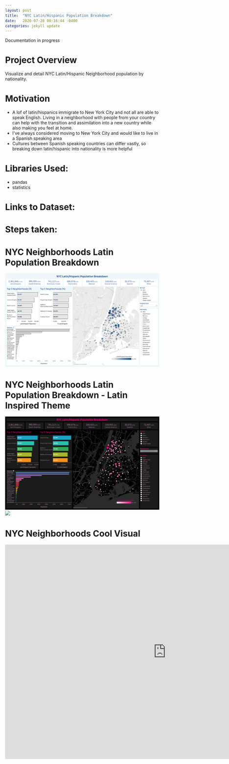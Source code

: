 ```yaml
---
layout: post
title:  "NYC Latin/Hispanic Population Breakdown"
date:   2020-07-28 00:16:44 -0400
categories: jekyll update
---
```


Documentation in progress

# Project Overview
Visualize and detail NYC Latin/Hispanic Neighborhood population by nationality.

# Motivation
- A lof of latin/hispanics immigrate to New York City and not all are able to speak English. Living in a neighborhood with people from your country can help with the transition and assimilation into a new country while also making you feel at home. 
- I've always considered moving to New York City and would like to live in a Spanish speaking area
- Cultures between Spanish speaking countries can differ vastly, so breaking down latin/hispanic into nationality is more helpful

# Libraries Used:
- pandas
- statistics

# Links to Dataset:

# Steps taken:



# NYC Neighborhoods Latin Population Breakdown
<img src="/assets/img/NYC-Latin-White.png">

# NYC Neighborhoods Latin Population Breakdown - Latin Inspired Theme
<img src="/assets/img/NYC-Latin-Black.png">
<img src="/assets/img/NYC-Latin-Yellow.png">


# NYC Neighborhoods Cool Visual
<iframe frameborder="0" height="700" width="1050" scrolling="no" src="https://public.tableau.com/views/NYCNeighborhoods/Dashboard2?:language=en&:display_count=y&publish=yes&:origin=viz_share_link:showVizHome=no&:embed=yes"> </iframe>
